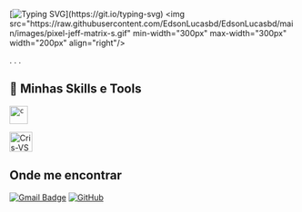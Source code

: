 [![Typing SVG](https://readme-typing-svg.herokuapp.com?font=Fira+Code&pause=1000&color=3CD7F3&width=435&lines=Ol%C3%A1!+Bem+vindos+ao+meu+Github!)](https://git.io/typing-svg)
<img src="https://raw.githubusercontent.com/EdsonLucasbd/EdsonLucasbd/main/images/pixel-jeff-matrix-s.gif"  min-width="300px" max-width="300px" width="200px" align="right"/>

<p align="left"> 
  .
  .
  .
</p>

## 🚀 Minhas Skills e Tools

<code><img height="32" src="https://cdn.iconscout.com/icon/free/png-512/c-programming-569564.png" alt="c"/></code>

<img align="center" alt="Cris-VS" height="35" width="40" src="https://cdn.jsdelivr.net/gh/devicons/devicon/icons/vscode/vscode-original.svg">

<p align="left">

<p align="left">
  
## Onde me encontrar

[![Gmail Badge](https://img.shields.io/badge/-contactcoutinho506@gmail.com-006bed?style=flat-square&logo=Gmail&logoColor=white&link=mailto:contactcoutinho506@gmail.com)](mailto:contactcoutinho506@gmail.com)
[![GitHub](https://img.shields.io/github/followers/iuricode?label=follow&style=social)](https://github.com/CoutinhooX)
